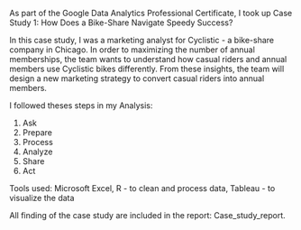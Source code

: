 As part of the Google Data Analytics Professional Certificate, I took up Case Study 1: How Does a Bike-Share Navigate Speedy Success?

In this case study, I was a marketing analyst for Cyclistic - a bike-share company in Chicago. In order to maximizing the number of annual memberships, the
team wants to understand how casual riders and annual members use Cyclistic bikes differently. From these insights, the team will
design a new marketing strategy to convert casual riders into annual members. 

I followed theses steps in my Analysis: 
1. Ask
2. Prepare
3. Process
4. Analyze
5. Share
6. Act

Tools used: 
Microsoft Excel,
R - to clean and process data,
Tableau - to visualize the data 

All finding of the case study are included in the report: Case_study_report. 
